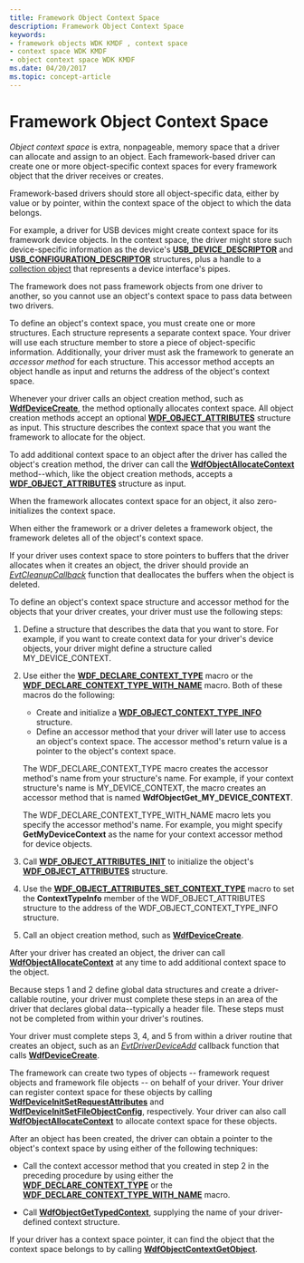 ```yaml
---
title: Framework Object Context Space
description: Framework Object Context Space
keywords:
- framework objects WDK KMDF , context space
- context space WDK KMDF
- object context space WDK KMDF
ms.date: 04/20/2017
ms.topic: concept-article
---
```


# Framework Object Context Space





*Object context space* is extra, nonpageable, memory space that a driver can allocate and assign to an object. Each framework-based driver can create one or more object-specific context spaces for every framework object that the driver receives or creates.

Framework-based drivers should store all object-specific data, either by value or by pointer, within the context space of the object to which the data belongs.

For example, a driver for USB devices might create context space for its framework device objects. In the context space, the driver might store such device-specific information as the device's [**USB\_DEVICE\_DESCRIPTOR**](/windows-hardware/drivers/ddi/usbspec/ns-usbspec-_usb_device_descriptor) and [**USB\_CONFIGURATION\_DESCRIPTOR**](/windows-hardware/drivers/ddi/usbspec/ns-usbspec-_usb_configuration_descriptor) structures, plus a handle to a [collection object](framework-object-collections.md) that represents a device interface's pipes.

The framework does not pass framework objects from one driver to another, so you cannot use an object's context space to pass data between two drivers.

To define an object's context space, you must create one or more structures. Each structure represents a separate context space. Your driver will use each structure member to store a piece of object-specific information. Additionally, your driver must ask the framework to generate an *accessor method* for each structure. This accessor method accepts an object handle as input and returns the address of the object's context space.

Whenever your driver calls an object creation method, such as [**WdfDeviceCreate**](/windows-hardware/drivers/ddi/wdfdevice/nf-wdfdevice-wdfdevicecreate), the method optionally allocates context space. All object creation methods accept an optional [**WDF\_OBJECT\_ATTRIBUTES**](/windows-hardware/drivers/ddi/wdfobject/ns-wdfobject-_wdf_object_attributes) structure as input. This structure describes the context space that you want the framework to allocate for the object.

To add additional context space to an object after the driver has called the object's creation method, the driver can call the [**WdfObjectAllocateContext**](/windows-hardware/drivers/ddi/wdfobject/nf-wdfobject-wdfobjectallocatecontext) method--which, like the object creation methods, accepts a [**WDF\_OBJECT\_ATTRIBUTES**](/windows-hardware/drivers/ddi/wdfobject/ns-wdfobject-_wdf_object_attributes) structure as input.

When the framework allocates context space for an object, it also zero-initializes the context space.

When either the framework or a driver deletes a framework object, the framework deletes all of the object's context space.

If your driver uses context space to store pointers to buffers that the driver allocates when it creates an object, the driver should provide an [*EvtCleanupCallback*](/windows-hardware/drivers/ddi/wdfobject/nc-wdfobject-evt_wdf_object_context_cleanup) function that deallocates the buffers when the object is deleted.

To define an object's context space structure and accessor method for the objects that your driver creates, your driver must use the following steps:

1.  Define a structure that describes the data that you want to store. For example, if you want to create context data for your driver's device objects, your driver might define a structure called MY\_DEVICE\_CONTEXT.

2.  Use either the [**WDF\_DECLARE\_CONTEXT\_TYPE**](./wdf-declare-context-type.md) macro or the [**WDF\_DECLARE\_CONTEXT\_TYPE\_WITH\_NAME**](./wdf-declare-context-type-with-name.md) macro. Both of these macros do the following:

    -   Create and initialize a [**WDF\_OBJECT\_CONTEXT\_TYPE\_INFO**](/windows-hardware/drivers/ddi/wdfobject/ns-wdfobject-_wdf_object_context_type_info) structure.
    -   Define an accessor method that your driver will later use to access an object's context space. The accessor method's return value is a pointer to the object's context space.

    The WDF\_DECLARE\_CONTEXT\_TYPE macro creates the accessor method's name from your structure's name. For example, if your context structure's name is MY\_DEVICE\_CONTEXT, the macro creates an accessor method that is named **WdfObjectGet\_MY\_DEVICE\_CONTEXT**.

    The WDF\_DECLARE\_CONTEXT\_TYPE\_WITH\_NAME macro lets you specify the accessor method's name. For example, you might specify **GetMyDeviceContext** as the name for your context accessor method for device objects.

3.  Call [**WDF\_OBJECT\_ATTRIBUTES\_INIT**](/windows-hardware/drivers/ddi/wdfobject/nf-wdfobject-wdf_object_attributes_init) to initialize the object's [**WDF\_OBJECT\_ATTRIBUTES**](/windows-hardware/drivers/ddi/wdfobject/ns-wdfobject-_wdf_object_attributes) structure.

4.  Use the [**WDF\_OBJECT\_ATTRIBUTES\_SET\_CONTEXT\_TYPE**](./wdf-object-attributes-set-context-type.md) macro to set the **ContextTypeInfo** member of the WDF\_OBJECT\_ATTRIBUTES structure to the address of the WDF\_OBJECT\_CONTEXT\_TYPE\_INFO structure.

5.  Call an object creation method, such as [**WdfDeviceCreate**](/windows-hardware/drivers/ddi/wdfdevice/nf-wdfdevice-wdfdevicecreate).

After your driver has created an object, the driver can call [**WdfObjectAllocateContext**](/windows-hardware/drivers/ddi/wdfobject/nf-wdfobject-wdfobjectallocatecontext) at any time to add additional context space to the object.

Because steps 1 and 2 define global data structures and create a driver-callable routine, your driver must complete these steps in an area of the driver that declares global data--typically a header file. These steps must not be completed from within your driver's routines.

Your driver must complete steps 3, 4, and 5 from within a driver routine that creates an object, such as an [*EvtDriverDeviceAdd*](/windows-hardware/drivers/ddi/wdfdriver/nc-wdfdriver-evt_wdf_driver_device_add) callback function that calls [**WdfDeviceCreate**](/windows-hardware/drivers/ddi/wdfdevice/nf-wdfdevice-wdfdevicecreate).

The framework can create two types of objects -- framework request objects and framework file objects -- on behalf of your driver. Your driver can register context space for these objects by calling [**WdfDeviceInitSetRequestAttributes**](/windows-hardware/drivers/ddi/wdfdevice/nf-wdfdevice-wdfdeviceinitsetrequestattributes) and [**WdfDeviceInitSetFileObjectConfig**](/windows-hardware/drivers/ddi/wdfdevice/nf-wdfdevice-wdfdeviceinitsetfileobjectconfig), respectively. Your driver can also call [**WdfObjectAllocateContext**](/windows-hardware/drivers/ddi/wdfobject/nf-wdfobject-wdfobjectallocatecontext) to allocate context space for these objects.

After an object has been created, the driver can obtain a pointer to the object's context space by using either of the following techniques:

-   Call the context accessor method that you created in step 2 in the preceding procedure by using either the [**WDF\_DECLARE\_CONTEXT\_TYPE**](./wdf-declare-context-type.md) or the [**WDF\_DECLARE\_CONTEXT\_TYPE\_WITH\_NAME**](./wdf-declare-context-type-with-name.md) macro.

-   Call [**WdfObjectGetTypedContext**](./wdfobjectgettypedcontext.md), supplying the name of your driver-defined context structure.

If your driver has a context space pointer, it can find the object that the context space belongs to by calling [**WdfObjectContextGetObject**](/windows-hardware/drivers/ddi/wdfobject/nf-wdfobject-wdfobjectcontextgetobject).

 

